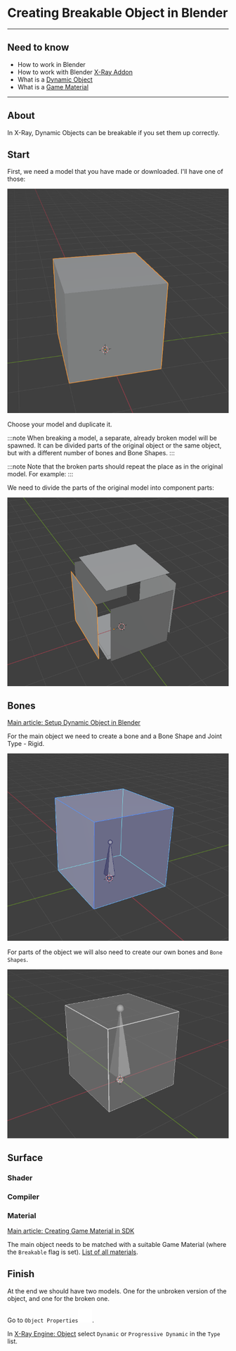 # Creating Breakable Object in Blender

___

## Need to know

- How to work in Blender
- How to work with Blender [X-Ray Addon](../../modding-tools/blender/blender-x-ray-addon-summary.md)
- What is a [Dynamic Object](../../glossary/glossary.html#dynamic-object)
- What is a [Game Material](../../glossary/glossary.html#game-material)

___

## About

In X-Ray, Dynamic Objects can be breakable if you set them up correctly.

## Start

First, we need a model that you have made or downloaded. I'll have one of those:

![Model Exmaple centered](assets/images/creating-breakable-object-my-model.png)

Choose your model and duplicate it.

:::note
When breaking a model, a separate, already broken model will be spawned. It can be divided parts of the original object or the same object, but with a different number of bones and Bone Shapes.
:::

:::note
Note that the broken parts should repeat the place as in the original model. For example:
:::

We need to divide the parts of the original model into component parts:

![Model Separated centered](assets/images/creating-brekable-object-separated.png)

## Bones

[Main article: Setup Dynamic Object in Blender](setup-dynamic-object-in-blender.md)

For the main object we need to create a bone and a Bone Shape and Joint Type - Rigid.

![alt text centered](assets/images/creating-breakable-object-model-with-bone-shape.png)

For parts of the object we will also need to create our own bones and `Bone Shapes`.

![alt text centered](assets/images/creating-breakable-object-separated-bone-shapes.png)

## Surface

### Shader

### Compiler

### Material

[Main article: Creating Game Material in SDK](../materials/creating-game-material-in-sdk.md)

The main object needs to be matched with a suitable Game Material (where the `Breakable` flag is set). [List of all materials](../../reference/materials/materials-list.md).

## Finish

At the end we should have two models. One for the unbroken version of the object, and one for the broken one.

Go to `Object Properties`![Object Properties svg-icon](../../../static/icons/blender/object-data.svg).

In [X-Ray Engine: Object](../../modding-tools/blender/addon-panels/panel-object.md) select `Dynamic` or `Progressive Dynamic` in the `Type` list.
